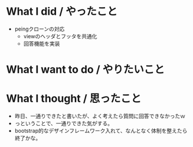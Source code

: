 # What I did / やったこと
- peingクローンの対応
  - viewのヘッダとフッタを共通化
  - 回答機能を実装

# What I want to do / やりたいこと

# What I thought / 思ったこと
- 昨日、一通りできたと書いたが、よく考えたら質問に回答できなかったｗ
- っということで、一通りできた気がする。
- bootstrap的なデザインフレームワーク入れて、なんとなく体制を整えたら終了かな。
